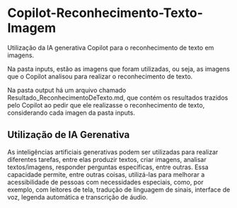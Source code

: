 
# Copilot-Reconhecimento-Texto-Imagem
Utilização da IA generativa Copilot para o reconhecimento de texto em imagens.

Na pasta inputs, estão as imagens que foram utilizadas, ou seja, as imagens que o Copilot analisou para realizar o reconhecimento de texto.

Na pasta output há um arquivo chamado Resultado_ReconhecimentoDeTexto.md, que contém os resultados trazidos pelo Copilot ao pedir que ele realizasse o reconhecimento de texto, considerando cada imagen da pasta inputs.

## Utilização de IA Gerenativa
As inteligências artificiais generativas podem ser utilizadas para realizar diferentes tarefas, entre elas produzir textos, criar imagens, analisar textos/imagens, responder perguntas específicas, entre outras. Essa capacidade permite, entre outras coisas, utilizá-las para melhorar a acessibilidade de pessoas com necessidades especiais, como, por exemplo, com leitores de tela, tradução de linguagem de sinais, interface de voz, legenda automática e transcrição de áudio.
